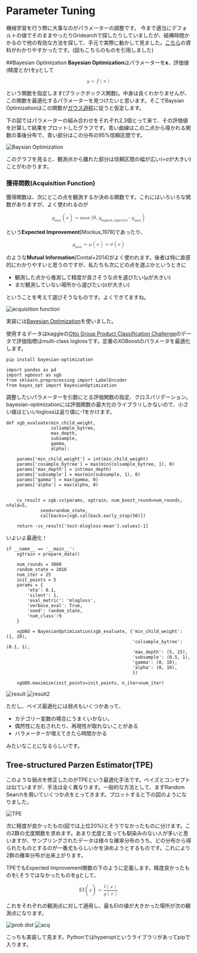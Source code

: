 # Parameter Tuning 
機械学習を行う際に大事なのがパラメーターの調整です。
今まで適当にデフォルトの値でそのままやったりGridearchで探したりしていましたが、結構時間かかるので他の有効な方法を探して、手元で実際に動かして見ました。[こちら](http://neupy.com/2016/12/17/hyperparameter_optimization_for_neural_networks.html)の資料がわかりやすかったです。(図もこちらのものを引用しました)

##Bayesian Optimization
**Bayesian Optimization**はパラメーターを**x**、評価値(精度とか)をyとして

<math display="block">
<mi>y</mi>
<mo>=</mo>
<mi>f</mi>
<mo>&af;</mo>
<mo>(</mo>
<mi>x</mi>
<mo>)</mo>

という関数を指定します(ブラックボックス関数)。中身は良くわかりませんが、この関数を最適化するパラメーターを見つけたいと思います。そこでBaysian Optimizationはこの関数が[ガウス過程](http://www.yasuhisay.info/entry/20091011/1255189429)に従うと仮定します。

下の図ではパラメーターの組み合わせをそれぞれ2,3個とって来て、その評価値を計算して結果をプロットしたグラフです。青い曲線はこの二点から導かれる関数の事後分布で、青い部分はこの分布の95%信頼区間です。

![Baysian Optimization](http://neupy.com/_images/gaussian-process-example.png)

このグラフを見ると、観測点から離れた部分は信頼区間の幅が広い(=σが大きい)ことがわかります。

### 獲得関数(Acquisition Function)
獲得関数は、次にどこの点を観測するか決める関数です。これにはいろいろな関数がありますが、よく使われるのが

<math display="block">
<msub>
 <mi>g</mi>
 <mi>max</mi>
</msub>
<mo>&af;</mo>
<mo>(</mo>
<mi>x</mi>
<mo>)</mo>
<mo>=</mo>
<mi>max</mi>
<mo>(0,</mo>
<msub>
 <mi>y</mi>
 <mi>highest_expected</mi>
</msub>
<mo>-</mo>
<msub>
 <mi>y</mi>
 <mi>max</mi>
</msub>
<mo>)</mo>

という**Expected Improvement**[Mockus,1978]であったり、

<math display="block">
<msub>
 <mi>g</mi>
 <mi>max</mi>
</msub>
<mo>=</mo>
<mi>μ</mi>
<mo>&af;</mo>
<mo>(</mo>
<mi>x</mi>
<mo>)</mo>
<mo>+</mo>
<mi>σ</mi>
<mo>&af;</mo>
<mo>(</mo>
<mi>x</mi>
<mo>)</mo>

のような**Mutual Information**[Contal+2014]がよく使われます。後者は特に直感的にわかりやすいと思うのですが、私たちも次にどの点を選ぶかというときに

* 観測した点から推測して精度が良さそうな点を選びたい(μが大きい)
* まだ観測していない場所から選びたい(σが大きい)

ということを考えて選びそうなものです。よくできてますね。

![acquisition function](http://neupy.com/_images/expected-improvement-example.png)


実装には[Bayesian Optimization](https://github.com/fmfn/BayesianOptimization)を使いました。

使用するデータはkaggleの[Otto Group Product Classification Challenge](https://www.kaggle.com/c/otto-group-product-classification-challenge#evaluation)のデータで評価指標はmulti-class loglossです。定番のXGBoostのパラメータを最適化します。

```pip install bayesian-optimization```


```
import pandas as pd
import xgboost as xgb
from sklearn.preprocessing import LabelEncoder
from bayes_opt import BayesianOptimization
```
調整したいパラメーターを引数にとる評価関数の指定、クロスバリデーション。bayesian-optimizationには評価関数の最大化のライブラリしかないので、小さい値ほどいいloglossは返り値に-1をかけます。

```
def xgb_evaluate(min_child_weight,
                 colsample_bytree,
                 max_depth,
                 subsample,
                 gamma,
                 alpha):

    params['min_child_weight'] = int(min_child_weight)
    params['cosample_bytree'] = max(min(colsample_bytree, 1), 0)
    params['max_depth'] = int(max_depth)
    params['subsample'] = max(min(subsample, 1), 0)
    params['gamma'] = max(gamma, 0)
    params['alpha'] = max(alpha, 0)


    cv_result = xgb.cv(params, xgtrain, num_boost_round=num_rounds, nfold=5,
             seed=random_state,
             callbacks=[xgb.callback.early_stop(50)])

    return -cv_result['test-mlogloss-mean'].values[-1]
```
いよいよ最適化！

```
if __name__ == '__main__':
    xgtrain = prepare_data()

    num_rounds = 3000
    random_state = 2016
    num_iter = 25
    init_points = 5
    params = {
        'eta': 0.1,
        'silent': 1,
        'eval_metric': 'mlogloss',
        'verbose_eval': True,
        'seed': random_state,
        'num_class':9
    }

    xgbBO = BayesianOptimization(xgb_evaluate, {'min_child_weight': (1, 20),
                                                'colsample_bytree': (0.1, 1),
                                                'max_depth': (5, 15),
                                                'subsample': (0.5, 1),
                                                'gamma': (0, 10),
                                                'alpha': (0, 10),
                                                })

    xgbBO.maximize(init_points=init_points, n_iter=num_iter)
```

![result](https://github.com/jun-sato/parameter_tuning/blob/master/result3.png?raw=true)
![result2](https://github.com/jun-sato/parameter_tuning/blob/master/result2.png?raw=true)


ただし、ベイズ最適化には弱点もいくつかあって、

* カテゴリー変数の場合にうまくいかない。
* 偶然性に左右されたり、再現性が取れないことがある
* バラメーターが増えてきたら時間かかる

みたいなことになるらしいです。

## Tree-structured Parzen Estimator(TPE)

このような弱点を修正したのがTPEという最適化手法です。ベイズとコンセプトは似ていますが、手法は全く異なります。一般的な方法として、まずRandom Searchを用いていくつか点をとってきます。プロットすると下の図のようになりました。


![TPE](http://neupy.com/_images/tpe-observation-groups.png)

次に精度が良かったもの(図では上位20%)とそうでなかったものに分けます。この2群の尤度関数を求めます。あまり尤度と言っても馴染みのない人が多いと思いますが、サンプリングされたデータは様々な確率分布のうち、どの分布から得られたものとするのが一番尤もらしいかを決めようとするものです。これにより2群の確率分布が出来上がります。

TPEでもExpected Improvement関数の下のように定義します。精度良かったものをl,そうではなかったものをgとして、





<math display="block">
<mi>EI</mi>
<mo>&af;</mo>
<mo>(</mo>
<mi>x</mi>
<mo>)</mo>
<mo>=</mo>
    <mfrac>
        <mrow>
            <mo>&af;</mo>
            <mi>l</mi>
            <mo>(</mo>
            <mi>x</mi>
            <mo>)</mo>
        </mrow>
        <mrow>
            <mo>&af;</mo>
            <mi>g</mi>
            <mo>(</mo>
            <mi>x</mi>
            <mo>)</mo>
        </mrow>
    </mfrac>
    
これをそれぞれの観測点に対して適用し、最もEIの値が大きかった場所が次の観測点になります。
    
    
![prob dist](http://neupy.com/_images/tpe-sampled-candidates.png)
![acq](http://neupy.com/_images/tpe-expected-improvement.png)

こっちも実装して見ます。Pythonではhyperoptというライブラリがあってpipで入ります。


